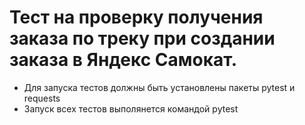 ﻿# Тест на проверку получения заказа по треку при создании заказа в Яндекс Самокат.
- Для запуска тестов должны быть установлены пакеты pytest и requests
- Запуск всех тестов выполянется командой pytest